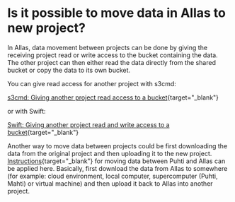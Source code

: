 # Is it possible to move data in Allas to new project?

In Allas, data movement between projects can be done by giving the receiving project read or write access to the bucket containing the data. The other project can then either read the data directly from the shared bucket or copy the data to its own bucket.

You can give read access for another project with s3cmd:

[s3cmd: Giving another project read access to a bucket](../../data/Allas/using_allas/s3_client/#giving-another-project-read-access-to-a-bucket){target="_blank"}

or with Swift:

[Swift: Giving another project read and write access to a bucket](../../data/Allas/using_allas/swift_client/#giving-another-project-read-and-write-access-to-a-bucket){target="_blank"}

Another way to move data between projects could be first downloading the data from the original project and then uploading it to the new project.
[Instructions](how-to-move-data-between-puhti-and-allas.md){target="_blank"} for moving data between Puhti and Allas can be applied here.
Basically, first download the data from Allas to somewhere (for example: cloud environment, local computer, supercomputer (Puhti, Mahti) or virtual machine) and then upload it back to Allas into another project.

